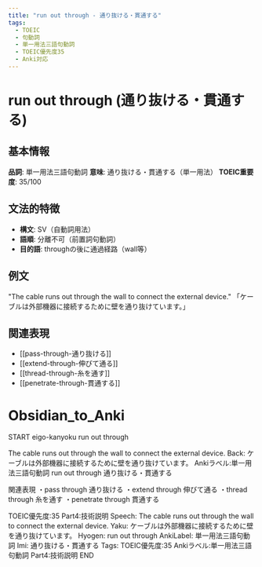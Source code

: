 ```yaml
---
title: "run out through - 通り抜ける・貫通する"
tags:
  - TOEIC
  - 句動詞
  - 単一用法三語句動詞
  - TOEIC優先度35
  - Anki対応
---
```


# run out through (通り抜ける・貫通する)

## 基本情報
**品詞**: 単一用法三語句動詞
**意味**: 通り抜ける・貫通する（単一用法）
**TOEIC重要度**: 35/100

## 文法的特徴
- **構文**: SV（自動詞用法）
- **語順**: 分離不可（前置詞句動詞）
- **目的語**: throughの後に通過経路（wall等）

## 例文
"The cable runs out through the wall to connect the external device."
「ケーブルは外部機器に接続するために壁を通り抜けています。」

## 関連表現
- [[pass-through-通り抜ける]]
- [[extend-through-伸びて通る]]
- [[thread-through-糸を通す]]
- [[penetrate-through-貫通する]]

# Obsidian_to_Anki
START
eigo-kanyoku
run out through

The cable runs out through the wall to connect the external device.
Back: 
ケーブルは外部機器に接続するために壁を通り抜けています。
Ankiラベル:単一用法三語句動詞
run out through
通り抜ける・貫通する

関連表現
・pass through 通り抜ける
・extend through 伸びて通る
・thread through 糸を通す
・penetrate through 貫通する

TOEIC優先度:35
Part4:技術説明
Speech: The cable runs out through the wall to connect the external device.
Yaku: ケーブルは外部機器に接続するために壁を通り抜けています。
Hyogen: run out through
AnkiLabel: 単一用法三語句動詞
Imi: 通り抜ける・貫通する
Tags: TOEIC優先度:35 Ankiラベル:単一用法三語句動詞 Part4:技術説明
END 